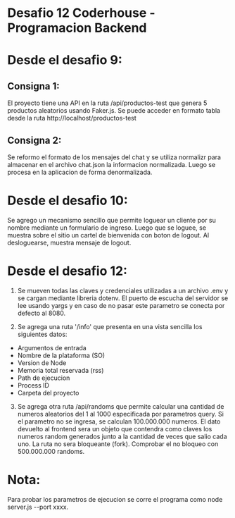 # Desafio 12 Coderhouse - Programacion Backend

# Desde el desafio 9:
## Consigna 1:
El proyecto tiene una API en la ruta /api/productos-test que genera 5 productos aleatorios usando Faker.js.
Se puede acceder en formato tabla desde la ruta http://localhost/productos-test

## Consigna 2:
Se reformo el formato de los mensajes del chat y se utiliza normalizr para almacenar en el archivo chat.json la informacion normalizada. Luego se procesa en la aplicacion de forma denormalizada.

# Desde el desafio 10:
Se agrego un mecanismo sencillo que permite loguear un cliente por su nombre mediante un formulario de ingreso. Luego que se loguee, se muestra sobre el sitio un cartel de bienvenida con boton de logout. Al desloguearse, muestra mensaje de logout.

# Desde el desafio 12:
1. Se mueven todas las claves y credenciales utilizadas a un archivo .env y se cargan mediante libreria dotenv. El puerto de escucha del servidor se lee usando yargs y en caso de no pasar este parametro se conecta por defecto al 8080.

2. Se agrega una ruta '/info' que presenta en una vista sencilla los siguientes datos:
- Argumentos de entrada
- Nombre de la plataforma (SO)
- Version de Node
- Memoria total reservada (rss)
- Path de ejecucion
- Process ID
- Carpeta del proyecto

3. Se agrega otra ruta /api/randoms que permite calcular una cantidad de numeros aleatorios del 1 al 1000 especificada por parametros query. Si el parametro no se ingresa, se calculan 100.000.000 numeros. El dato devuelto al frontend sera un objeto que contendra como claves los numeros random generados junto a la cantidad de veces que salio cada uno. La ruta no sera bloqueante (fork). Comprobar el no bloqueo con 500.000.000 randoms.

# Nota:
Para probar los parametros de ejecucion se corre el programa como node server.js --port xxxx.